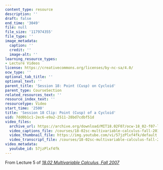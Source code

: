 ```yaml
---
content_type: resource
description: ''
draft: false
end_time: '3049'
file: null
file_size: '117974355'
file_type: ''
image_metadata:
  caption: ''
  credit: ''
  image-alt: ''
learning_resource_types:
- Lecture Videos
license: https://creativecommons.org/licenses/by-nc-sa/4.0/
ocw_type: ''
optional_tab_title: ''
optional_text: ''
parent_title: 'Session 18: Point (Cusp) on Cycloid'
parent_type: CourseSection
related_resources_text: ''
resource_index_text: ''
resourcetype: Video
start_time: '2500'
title: 'Session 18 Clip: Point (Cusp) of a Cycloid'
uid: 7dd0b1c1-2ec6-e9a2-2511-28bd7cdbf51d
video_files:
  archive_url: https://archive.org/download/MIT18.02F07/ocw-18_02-f07-lec05_300k.mp4
  video_captions_file: /courses/18-02sc-multivariable-calculus-fall-2010/57jzPlxf4fk_captions.vtt
  video_thumbnail_file: https://img.youtube.com/vi/57jzPlxf4fk/default.jpg
  video_transcript_file: /courses/18-02sc-multivariable-calculus-fall-2010/57jzPlxf4fk_transcript.pdf
video_metadata:
  youtube_id: 57jzPlxf4fk
---
```

From Lecture 5 of [_18.02 Multivariable Calculus, Fall 2007_](/courses/18-02-multivariable-calculus-fall-2007/video_galleries/video-lectures)